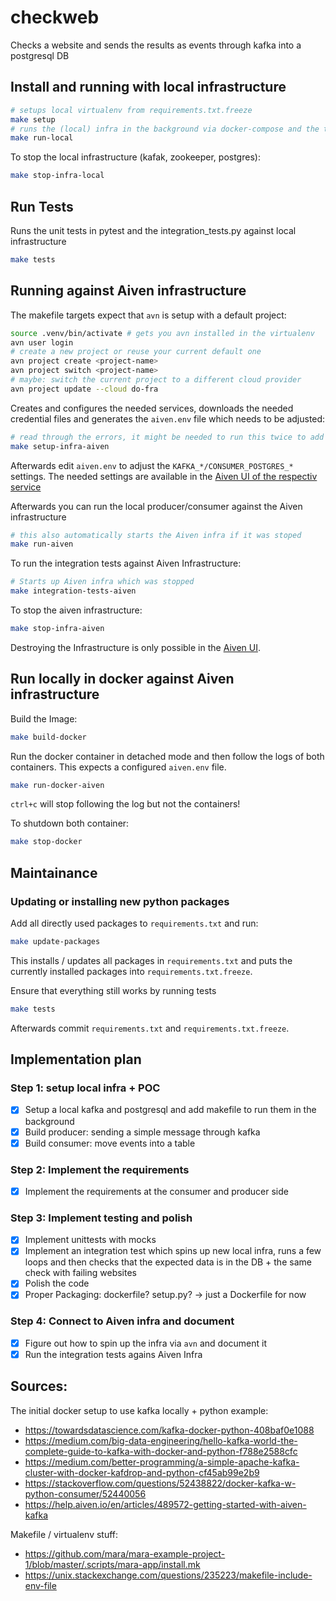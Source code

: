 # checkweb

Checks a website and sends the results as events through kafka into a postgresql DB

## Install and running with local infrastructure

```bash
# setups local virtualenv from requirements.txt.freeze
make setup
# runs the (local) infra in the background via docker-compose and the two apps in the foreground
make run-local
```

To stop the local infrastructure (kafak, zookeeper, postgres):

```bash
make stop-infra-local
```

## Run Tests

Runs the unit tests in pytest and the integration_tests.py against local infrastructure

```bash
make tests
```

## Running against Aiven infrastructure

The makefile targets expect that `avn` is setup with a default project:

```bash
source .venv/bin/activate # gets you avn installed in the virtualenv
avn user login
# create a new project or reuse your current default one
avn project create <project-name>
avn project switch <project-name>
# maybe: switch the current project to a different cloud provider
avn project update --cloud do-fra
```

Creates and configures the needed services, downloads the needed credential files and 
generates the `aiven.env` file which needs to be adjusted:

```bash
# read through the errors, it might be needed to run this twice to add the kafka topic
make setup-infra-aiven
```

Afterwards edit `aiven.env` to adjust the `KAFKA_*/CONSUMER_POSTGRES_*` settings. The 
needed settings are available in the [Aiven UI of the respectiv service](https://console.aiven.io/) 

Afterwards you can run the local producer/consumer against the Aiven infrastructure

```bash
# this also automatically starts the Aiven infra if it was stoped
make run-aiven
```

To run the integration tests against Aiven Infrastructure:

```bash
# Starts up Aiven infra which was stopped
make integration-tests-aiven
```

To stop the aiven infrastructure:

```bash
make stop-infra-aiven
```

Destroying the Infrastructure is only possible in the [Aiven UI](https://console.aiven.io/).

## Run locally in docker against Aiven infrastructure

Build the Image:

```bash
make build-docker
```

Run the docker container in detached mode and then follow the logs of both containers. This expects a 
configured `aiven.env` file. 

```bash
make run-docker-aiven
```

`ctrl+c` will stop following the log but not the containers!

To shutdown both container:

```bash
make stop-docker
```

## Maintainance

### Updating or installing new python packages

Add all directly used packages to `requirements.txt` and run:

```bash
make update-packages
```

This installs / updates all packages in `requirements.txt` and puts the currently installed packages into 
`requirements.txt.freeze`.

Ensure that everything still works by running tests

```bash
make tests
```

Afterwards commit `requirements.txt` and `requirements.txt.freeze`.

## Implementation plan

### Step 1: setup local infra + POC 
* [x] Setup a local kafka and postgresql and add makefile to run them in the background
* [x] Build producer: sending a simple message through kafka
* [x] Build consumer: move events into a table

### Step 2: Implement the requirements
* [x] Implement the requirements at the consumer and producer side
  
### Step 3: Implement testing and polish
* [x] Implement unittests with mocks
* [x] Implement an integration test which spins up new local infra, runs a few loops and then checks that the expected 
  data is in the DB + the same check with failing websites
* [x] Polish the code
* [x] Proper Packaging: dockerfile? setup.py? -> just a Dockerfile for now

### Step 4: Connect to Aiven infra and document  
* [x] Figure out how to spin up the infra via `avn` and document it
* [x] Run the integration tests agains Aiven Infra

## Sources:

The initial docker setup to use kafka locally + python example: 
* https://towardsdatascience.com/kafka-docker-python-408baf0e1088
* https://medium.com/big-data-engineering/hello-kafka-world-the-complete-guide-to-kafka-with-docker-and-python-f788e2588cfc
* https://medium.com/better-programming/a-simple-apache-kafka-cluster-with-docker-kafdrop-and-python-cf45ab99e2b9
* https://stackoverflow.com/questions/52438822/docker-kafka-w-python-consumer/52440056
* https://help.aiven.io/en/articles/489572-getting-started-with-aiven-kafka

Makefile / virtualenv stuff:
* https://github.com/mara/mara-example-project-1/blob/master/.scripts/mara-app/install.mk
* https://unix.stackexchange.com/questions/235223/makefile-include-env-file
